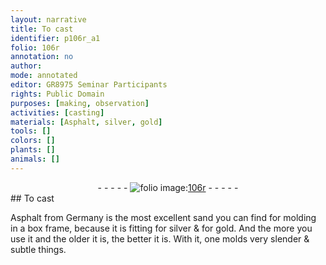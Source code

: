 ```yaml
---
layout: narrative
title: To cast
identifier: p106r_a1
folio: 106r
annotation: no
author:
mode: annotated
editor: GR8975 Seminar Participants
rights: Public Domain
purposes: [making, observation]
activities: [casting]
materials: [Asphalt, silver, gold]
tools: []
colors: []
plants: []
animals: []
---
```


 <div class="folio" align="center">- - - - - <a href="http://gallica.bnf.fr/ark:/12148/btv1b10500001g/f217.image" target="_blank"><img src="https://cu-mkp.github.io/GR8975-edition/assets/photo-icon.png" alt="folio image: " style="display:inline-block; margin-bottom:-3px;"/>106r</a> - - - - - </div>   
## To cast

 
<span class="activity"></span><span class="material">Asphalt</span> from <span class="place">Germany</span> is the most excellent sand you can find for molding in a box frame, because it is fitting for <span class="material">silver</span> & for <span class="material">gold</span>. And the more you use it and the older it is, the better it is. With it, one molds very slender & subtle things.
 